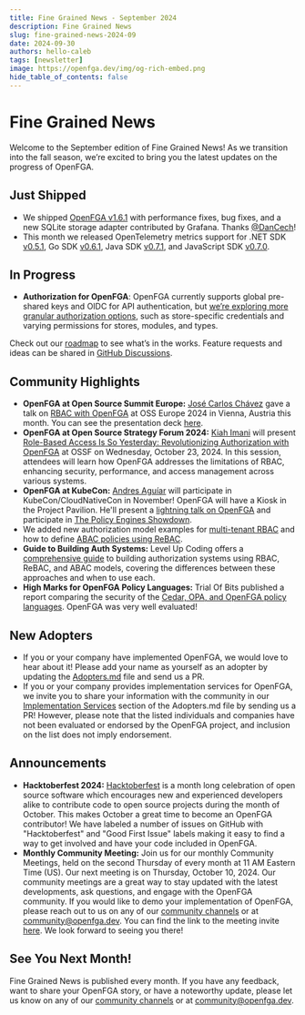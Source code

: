 ```yaml
---
title: Fine Grained News - September 2024
description: Fine Grained News
slug: fine-grained-news-2024-09
date: 2024-09-30
authors: hello-caleb
tags: [newsletter]
image: https://openfga.dev/img/og-rich-embed.png
hide_table_of_contents: false
---
```

# Fine Grained News
Welcome to the September edition of Fine Grained News! As we transition into the fall season, we’re excited to bring you the latest updates on the progress of OpenFGA.

## **Just Shipped**

* We shipped [OpenFGA v1.6.1](https://github.com/openfga/openfga/releases/tag/v1.6.1) with performance fixes, bug fixes, and a new SQLite storage adapter contributed by Grafana. Thanks [@DanCech](https://github.com/DanCech)!  
* This month we released OpenTelemetry metrics support for .NET SDK [v0.5.1](https://github.com/openfga/dotnet-sdk/releases), Go SDK [v0.6.1](https://github.com/openfga/go-sdk/releases/tag/v0.6.1), Java SDK [v0.7.1](https://github.com/openfga/java-sdk/releases/tag/v0.7.1), and JavaScript SDK [v0.7.0](https://github.com/openfga/js-sdk/releases/tag/v0.7.0).

## **In Progress**

* **Authorization for OpenFGA**: OpenFGA currently supports global pre-shared keys and OIDC for API authentication, but [we’re exploring more granular authorization options](https://github.com/openfga/roadmap/issues/30), such as store-specific credentials and varying permissions for stores, modules, and types.

Check out our [roadmap](https://github.com/orgs/openfga/projects/1/views/1) to see what’s in the works. Feature requests and ideas can be shared in [GitHub Discussions](https://github.com/orgs/openfga/discussions/categories/ideas).

## **Community Highlights**

* **OpenFGA at Open Source Summit Europe:** [José Carlos Chávez](https://www.linkedin.com/in/jcchavezs/) gave a talk on [RBAC with OpenFGA](https://osseu2024.sched.com/event/1ej2u/fine-grained-policies-rbac-with-openfga-jose-carlos-chavez-okta) at OSS Europe 2024 in Vienna, Austria this month. You can see the presentation deck [here](https://speakerdeck.com/jcchavezs/fine-grained-policies-rbac-with-openfga).  
* **OpenFGA at Open Source Strategy Forum 2024:** [Kiah Imani](https://www.linkedin.com/in/kiah-tolliver/) will present [Role-Based Access Is So Yesterday: Revolutionizing Authorization with OpenFGA](https://sossfusion2024.sched.com/event/1hcQa?iframe=no) at OSSF on Wednesday, October 23, 2024\. In this session, attendees will learn how OpenFGA addresses the limitations of RBAC, enhancing security, performance, and access management across various systems.  
* **OpenFGA at KubeCon:** [Andres Aguíar](https://www.linkedin.com/in/aaguiar/) will participate in KubeCon/CloudNativeCon in November! OpenFGA will have a Kiosk in the Project Pavilion. He'll present a [lightning talk on OpenFGA](https://kccncna2024.sched.com/event/1iWA6/openfga-the-cloud-native-way-to-implement-fine-grained-authorization-project-lightning-talk) and participate in [The Policy Engines Showdown](https://kccncna2024.sched.com/event/1i7qp/the-policy-engines-showdown-gabriel-l-manor-permitio-andres-aguiar-okta-omri-gazitt-aserto-anders-eknert-styra-sarah-cecchetti-aws?iframe=no).  
* We added new authorization model examples for [multi-tenant RBAC](https://github.com/openfga/sample-stores/tree/main/stores/multitenant-rbac) and how to define [ABAC policies using ReBAC](https://github.com/openfga/sample-stores/tree/main/stores/abac-with-rebac).  
* **Guide to Building Auth Systems:** Level Up Coding offers a [comprehensive guide](https://levelup.gitconnected.com/complete-guide-to-building-authorization-systems-using-rbac-rebac-and-abac-0a2ce5311d25) to building authorization systems using RBAC, ReBAC, and ABAC models, covering the differences between these approaches and when to use each.  
* **High Marks for OpenFGA Policy Languages:** Trial Of Bits published a report comparing the security of the [Cedar, OPA, and OpenFGA policy languages](https://github.com/trailofbits/publications/blob/master/reports/Policy_Language_Security_Comparison_and_TM.pdf). OpenFGA was very well evaluated!

## **New Adopters**

* If you or your company have implemented OpenFGA, we would love to hear about it! Please add your name as yourself as an adopter by updating the [Adopters.md](https://github.com/openfga/community/blob/main/ADOPTERS.md#companiesprojects-using-openfga-in-production) file and send us a PR.  
* If you or your company provides implementation services for OpenFGA, we invite you to share your information with the community in our [Implementation Services](https://github.com/openfga/community/blob/main/ADOPTERS.md#companies-offering-openfga-implementation-services) section of the Adopters.md file by sending us a PR! However, please note that the listed individuals and companies have not been evaluated or endorsed by the OpenFGA project, and inclusion on the list does not imply endorsement.

## **Announcements**

* **Hacktoberfest 2024:** [Hacktoberfest](https://hacktoberfest.com) is a month long celebration of open source software which encourages new and experienced developers alike to contribute code to open source projects during the month of October. This makes October a great time to become an OpenFGA contributor! We have labeled a number of issues on GitHub with "Hacktoberfest" and "Good First Issue" labels making it easy to find a way to get involved and have your code included in OpenFGA.  
* **Monthly Community Meeting:** Join us for our monthly Community Meetings, held on the second Thursday of every month at 11 AM Eastern Time (US). Our next meeting is on Thursday, October 10, 2024\. Our community meetings are a great way to stay updated with the latest developments, ask questions, and engage with the OpenFGA community. If you would like to demo your implementation of OpenFGA, please reach out to us on any of our [community channels](https://openfga.dev/community) or at community@openfga.dev. You can find the link to the meeting invite [here](https://openfga.dev/docs/community#monthly-community-meetings). We look forward to seeing you there!

## **See You Next Month!**

Fine Grained News is published every month. If you have any feedback, want to share your OpenFGA story, or have a noteworthy update, please let us know on any of our [community channels](https://openfga.dev/community) or at community@openfga.dev.
